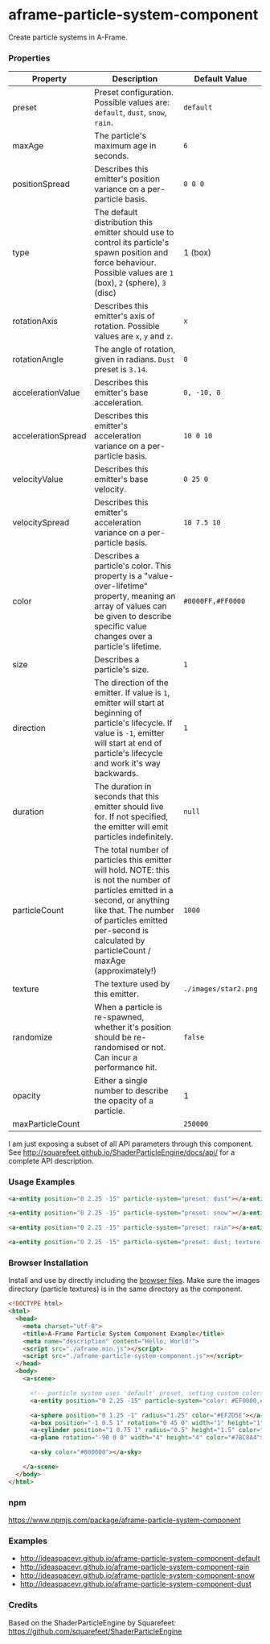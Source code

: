 # aframe-particle-system-component

Create particle systems in A-Frame.

### Properties

| Property | Description                                                                               | Default Value |
| --------- | -----------                                                                               | ------------- |
| preset | Preset configuration. Possible values are: `default`, `dust`, `snow`, `rain`.                | `default`        |
| maxAge | The particle's maximum age in seconds.                                                       | `6`        |
| positionSpread | Describes this emitter's position variance on a per-particle basis.                  | `0 0 0`        |
| type   | The default distribution this emitter should use to control its particle's spawn position and force behaviour. Possible values are `1` (box), `2` (sphere), `3` (disc) | 1 (box)       |
| rotationAxis | Describes this emitter's axis of rotation. Possible values are `x`, `y` and `z`.       | `x`        |
| rotationAngle | The angle of rotation, given in radians. `Dust` preset is `3.14`.                     | `0`        |
| accelerationValue | Describes this emitter's base acceleration.                                       | `0, -10, 0`  |
| accelerationSpread | Describes this emitter's acceleration variance on a per-particle basis.          | `10 0 10`  |
| velocityValue | Describes this emitter's base velocity.                                               | `0 25 0`   |
| velocitySpread | Describes this emitter's acceleration variance on a per-particle basis.              | `10 7.5 10` |
| color | Describes a particle's color. This property is a "value-over-lifetime" property, meaning an array of values can be given to describe specific value changes over a particle's lifetime.                                                     | `#0000FF,#FF0000` |
| size | Describes a particle's size.                                                      | `1`    |
| direction | The direction of the emitter. If value is `1`, emitter will start at beginning of particle's lifecycle. If value is `-1`, emitter will start at end of particle's lifecycle and work it's way backwards.                                                     | `1`        |
| duration | The duration in seconds that this emitter should live for. If not specified, the emitter will emit particles indefinitely.   | `null`         |
| particleCount | The total number of particles this emitter will hold. NOTE: this is not the number of particles emitted in a second, or anything like that. The number of particles emitted per-second is calculated by particleCount / maxAge (approximately!)                  | `1000`        |
| texture | The texture used by this emitter.                                              | `./images/star2.png`        |
| randomize | When a particle is re-spawned, whether it's position should be re-randomised or not. Can incur a performance hit. | `false`         |
| opacity | Either a single number to describe the opacity of a particle. | 1 |
| maxParticleCount   |                                                      | `250000`        |

I am just exposing a subset of all API parameters through this component. See http://squarefeet.github.io/ShaderParticleEngine/docs/api/ for a complete API description.

### Usage Examples

```html
<a-entity position="0 2.25 -15" particle-system="preset: dust"></a-entity>
```
```html
<a-entity position="0 2.25 -15" particle-system="preset: snow"></a-entity>
```
```html
<a-entity position="0 2.25 -15" particle-system="preset: rain"></a-entity>
```

```html
<a-entity position="0 2.25 -15" particle-system="preset: dust; texture: ./images/star2.png; color: #0000FF,#00FF00,#FF0000"></a-entity>
```


### Browser Installation

Install and use by directly including the [browser files](dist). Make sure the images directory (particle textures) is in the same
directory as the component.

```html
<!DOCTYPE html>
<html>
  <head>
    <meta charset="utf-8">
    <title>A-Frame Particle System Component Example</title>
    <meta name="description" content="Hello, World!">
    <script src="./aframe.min.js"></script>
    <script src="./aframe-particle-system-component.js"></script>
  </head>
  <body>
    <a-scene>

      <!-- particle system uses 'default' preset, setting custom colors //-->
      <a-entity position="0 2.25 -15" particle-system="color: #EF0000,#44CC00"></a-entity>

      <a-sphere position="0 1.25 -1" radius="1.25" color="#EF2D5E"></a-sphere>
      <a-box position="-1 0.5 1" rotation="0 45 0" width="1" height="1" depth="1"  color="#4CC3D9"></a-box>
      <a-cylinder position="1 0.75 1" radius="0.5" height="1.5" color="#FFC65D"></a-cylinder>
      <a-plane rotation="-90 0 0" width="4" height="4" color="#7BC8A4"></a-plane>

      <a-sky color="#000000"></a-sky>

    </a-scene>
  </body>
</html>
```

### npm

https://www.npmjs.com/package/aframe-particle-system-component

### Examples

- http://ideaspacevr.github.io/aframe-particle-system-component-default
- http://ideaspacevr.github.io/aframe-particle-system-component-rain
- http://ideaspacevr.github.io/aframe-particle-system-component-snow
- http://ideaspacevr.github.io/aframe-particle-system-component-dust

### Credits

Based on the ShaderParticleEngine by Squarefeet: https://github.com/squarefeet/ShaderParticleEngine


